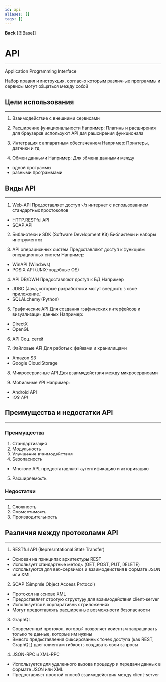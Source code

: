 ```yaml
---
id: api
aliases: []
tags: []
---
```

**Back**
    [[!!Base]]

# API
---
Application Programming Interface

Набор правил и инструкция, согласно которым различные программы и сервисы могут общаться между собой

## Цели использования
---
1. Взаимодействие с внешними сервисами

2. Расширение функциональности
Например: Плагины и расширения для браузеров используют API для рашсирения функционала

3. Интеграция с аппаратным обеспечением
Например: Принтеры, датчики и тд

4. Обмен данными
Например: Для обмена данными между
- одной программы
- разными программами

## Виды API
---

1. Web-API
Предоставляет доступ ч/з интернет с использованием стандартных простоколов
- HTTP.RESTful API
- SOAP API


2. Библиотеки и SDK (Software Development Kit)
Библиотеки и наборы инструментов


3. API операционных систем
Предоставляют доступ к функциям операционных систем
Например:
- WinAPI (Windows)
- POSIX API (UNIX-подобные OS)


4. API DB/DWH
Предоставляют доступ к БД
Например:
- JDBC (Java, которые разработчики могут внедрить в свое приложение.)
- SQLALchemy (Python)


5. Графические API
Для создания графических интерфейсов и визуализации данных
Например:
- DirectX
- OpenGL


6. API Соц. сетей


7. Файловые API
Для работы с файлами и хранилищами
- Amazon S3
- Google Cloud Storage


8. Микросервисные API
Для взаимодействия между микросервисами


9. Мобильные API
Например:
- Android API
- IOS API


## Преимущества и недостатки API
---

### Преимущества
1. Стандартизация
2. Модульность
3. Улучшение взаимодействия
4. Безопасность
- Многоие API, предостатавляют аутентификацию и авторизацию

5. Расширяемость


### Недостатки
---
1. Сложность
2. Совместимость
3. Производительность


## Различия между протоколами API
---
1. RESTful API (Represrntational State Transfer)
- Основан на принципах архитектуры REST
- Использует стандартные методы (GET, POST, PUT, DELETE)
- Используются для веб-сервимов и взаимодействия в формате JSON или XML


2. SOAP (Simpmle Object Access Protocol)
- Протокол на основе XML
- Предоставляет строгую структуру для взаимодействия client-server
- Используется в корпаративных приложениях
- Могут предоставлять расширенные возможности безопасности


3. GraphQL
- Современный протокол, который позволяет коиентам запрашивать только те данные, которые им нужны
- Вместо предоставления фиксированных точек доступа (как REST, GraphQL) дает клиентам гибкость создавать свои запросы


4. JSON-RPC и XML-RPC
- Используется для удаленного вызова процедур и передачи данных в формате JSON или XML
- Предоставляет простой способ взаимодействия между client-server
